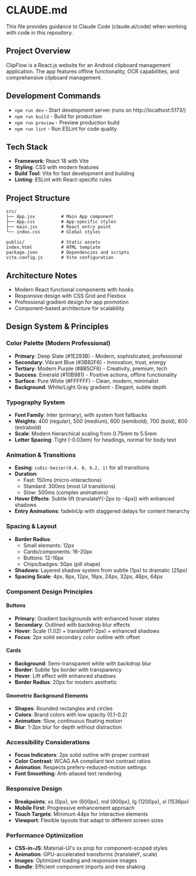 # CLAUDE.md

This file provides guidance to Claude Code (claude.ai/code) when working with code in this repository.

## Project Overview

ClipFlow is a React.js website for an Android clipboard management application. The app features offline functionality, OCR capabilities, and comprehensive clipboard management.

## Development Commands

- `npm run dev` - Start development server (runs on http://localhost:5173/)
- `npm run build` - Build for production
- `npm run preview` - Preview production build
- `npm run lint` - Run ESLint for code quality

## Tech Stack

- **Framework**: React 18 with Vite
- **Styling**: CSS with modern features
- **Build Tool**: Vite for fast development and building
- **Linting**: ESLint with React-specific rules

## Project Structure

```
src/
├── App.jsx          # Main App component
├── App.css          # App-specific styles
├── main.jsx         # React entry point
└── index.css        # Global styles

public/              # Static assets
index.html           # HTML template
package.json         # Dependencies and scripts
vite.config.js       # Vite configuration
```

## Architecture Notes

- Modern React functional components with hooks
- Responsive design with CSS Grid and Flexbox
- Professional gradient design for app promotion
- Component-based architecture for scalability

## Design System & Principles

### Color Palette (Modern Professional)
- **Primary**: Deep Slate (#1E293B) - Modern, sophisticated, professional
- **Secondary**: Vibrant Blue (#3B82F6) - Innovation, trust, energy
- **Tertiary**: Modern Purple (#8B5CF6) - Creativity, premium, tech
- **Success**: Emerald (#10B981) - Positive actions, offline functionality
- **Surface**: Pure White (#FFFFFF) - Clean, modern, minimalist
- **Background**: White/Light Gray gradient - Elegant, subtle depth

### Typography System
- **Font Family**: Inter (primary), with system font fallbacks
- **Weights**: 400 (regular), 500 (medium), 600 (semibold), 700 (bold), 800 (extrabold)
- **Scale**: Modern hierarchical scaling from 0.75rem to 5.5rem
- **Letter Spacing**: Tight (-0.03em) for headings, normal for body text

### Animation & Transitions
- **Easing**: `cubic-bezier(0.4, 0, 0.2, 1)` for all transitions
- **Duration**: 
  - Fast: 150ms (micro-interactions)
  - Standard: 300ms (most UI transitions)
  - Slow: 500ms (complex animations)
- **Hover Effects**: Subtle lift (translateY(-2px to -4px)) with enhanced shadows
- **Entry Animations**: fadeInUp with staggered delays for content hierarchy

### Spacing & Layout
- **Border Radius**: 
  - Small elements: 12px
  - Cards/components: 16-20px
  - Buttons: 12-16px
  - Chips/badges: 50px (pill shape)
- **Shadows**: Layered shadow system from subtle (1px) to dramatic (25px)
- **Spacing Scale**: 4px, 8px, 12px, 16px, 24px, 32px, 48px, 64px

### Component Design Principles

#### Buttons
- **Primary**: Gradient backgrounds with enhanced hover states
- **Secondary**: Outlined with backdrop blur effects
- **Hover**: Scale (1.02) + translateY(-2px) + enhanced shadows
- **Focus**: 2px solid secondary color outline with offset

#### Cards
- **Background**: Semi-transparent white with backdrop blur
- **Border**: Subtle 1px border with transparency
- **Hover**: Lift effect with enhanced shadows
- **Border Radius**: 20px for modern aesthetic

#### Geometric Background Elements
- **Shapes**: Rounded rectangles and circles
- **Colors**: Brand colors with low opacity (0.1-0.2)
- **Animation**: Slow, continuous floating motion
- **Blur**: 1-2px blur for depth without distraction

### Accessibility Considerations
- **Focus Indicators**: 2px solid outline with proper contrast
- **Color Contrast**: WCAG AA compliant text contrast ratios
- **Animation**: Respects prefers-reduced-motion settings
- **Font Smoothing**: Anti-aliased text rendering

### Responsive Design
- **Breakpoints**: xs (0px), sm (600px), md (900px), lg (1200px), xl (1536px)
- **Mobile First**: Progressive enhancement approach
- **Touch Targets**: Minimum 44px for interactive elements
- **Viewport**: Flexible layouts that adapt to different screen sizes

### Performance Optimization
- **CSS-in-JS**: Material-UI's sx prop for component-scoped styles
- **Animation**: GPU-accelerated transforms (translateY, scale)
- **Images**: Optimized loading and responsive images
- **Bundle**: Efficient component imports and tree shaking